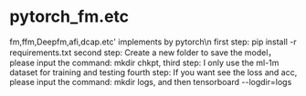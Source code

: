 # pytorch_fm.etc
fm,ffm,Deepfm,afi,dcap.etc' implements by pytorch\n
first step: pip install -r requirements.txt
second step: Create a new folder to save the model，please input the command: mkdir chkpt, 
third step: I only use the ml-1m dataset for training and testing
fourth step: If you want see the loss and acc, please input the command: mkdir logs, and then tensorboard --logdir=logs
